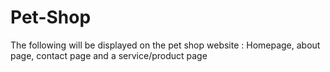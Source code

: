 Pet-Shop
========

The following will be displayed on the pet shop website : Homepage, about page, contact page and a service/product page
